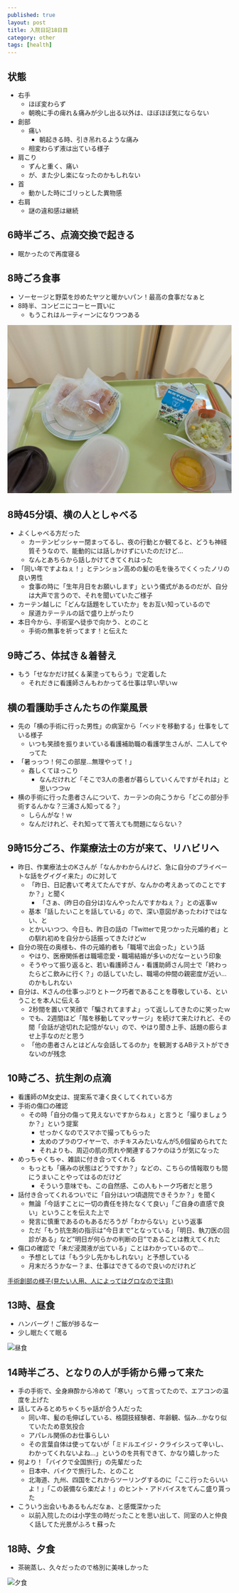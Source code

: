 ```yaml
---
published: true
layout: post
title: 入院日記18日目
category: other
tags: [health]
---
```



## 状態

- 右手
  - ほぼ変わらず
  - 朝晩に手の痺れ＆痛みが少し出る以外は、ほぼほぼ気にならない
- 創部
  - 痛い
    - 朝起きる時、引き吊れるような痛み
  - 相変わらず液は出ている様子
- 肩こり
  - ずんと重く、痛い
  - が、また少し楽になったのかもしれない
- 首
  - 動かした時にゴリっとした異物感
- 右肩
  - 謎の違和感は継続

## 6時半ごろ、点滴交換で起きる

- 眠かったので再度寝る

## 8時ごろ食事

- ソーセージと野菜を炒めたヤツと暖かいパン！最高の食事だなぁと
- 8時半、コンビニにコーヒー買いに
  - もうこれはルーティーンになりつつある

![朝食](/images/other/photos/PXL_20250619_225059507.jpg)

## 8時45分頃、横の人としゃべる

- よくしゃべる方だった
  - カーテンピッシャー閉まってるし、夜の行動とか観てると、どうも神経質そうなので、能動的には話しかけずにいたのだけど…
  - なんとあちらから話しかけてきてくれはった
- 「同い年ですよねぇ！」とテンション高めの髪の毛を後ろでくくったノリの良い男性
  - 食事の時に「生年月日をお願いします」という儀式があるのだが、自分は大声で言うので、それを聞いていたご様子
- カーテン越しに「どんな話題をしていたか」をお互い知っているので
  - 尿道カテーテルの話で盛り上がったり
- 本日今から、手術室へ徒歩で向かう、とのこと
  - 手術の無事を祈ってます！と伝えた

## 9時ごろ、体拭き＆着替え

- もう「せなかだけ拭く＆薬塗ってもらう」で定着した
  - それだきに看護師さんもわかってる仕事は早い早いｗ

## 横の看護助手さんたちの作業風景

- 先の「横の手術に行った男性」の病室から「ベッドを移動する」仕事をしている様子
  - いつも笑顔を振りまいている看護補助職の看護学生さんが、二人してやってた
- 「暑っっつ！何この部屋…無理やって！」
  - 姦しくてほっこり
    - なんだけれど「そこで3人の患者が暮らしていくんですがそれは」と思いつつｗ
- 横の手術に行った患者さんについて、カーテンの向こうから「どこの部分手術するんかな？三浦さん知ってる？」
  - しらんがな！ｗ
  - なんだけれど、それ知ってて答えても問題にならない？

## 9時15分ごろ、作業療法士の方が来て、リハビリへ

- 昨日、作業療法士のKさんが「なんかわからんけど、急に自分のプライベートな話をグイグイ来た」のに対して
  - 「昨日、日記書いて考えてたんですが、なんかの考えあってのことですか？」と聞く
    - 「さぁ、(昨日の自分は)なんやったんですかねぇ？」との返事ｗ
  - 基本「話したいことを話している」ので、深い意図があったわけではない、と
  - とかいいつつ、今日も、昨日の話の「Twitterで見つかった元婚約者」との馴れ初めを自分から話振ってきたけどｗ
- 自分の現在の奥様も、件の元婚約者も「職場で出会った」という話
  - やはり、医療関係者は職場恋愛・職場結婚が多いのだなーという印象
  - そうやって振り返ると、若い看護師さん・看護助師さん同士で「終わったらどこ飲みに行く？」の話していたし、職場の仲間の親密度が近い…のかもしれない
- 自分は、Kさんの仕事っぷりとトーク巧者であることを尊敬している、ということを本人に伝える
  - 2秒間を置いて笑顔で「騙されてますよ」って返ししてきたのに笑ったｗ
  - でも、2週間ほど「階を移動してマッサージ」を続けて来たけれど、その間「会話が途切れた記憶がない」ので、やはり聞き上手、話題の膨らませ上手なのだと思う
  - 「他の患者さんとはどんな会話してるのか」を観測するABテストができないのが残念

## 10時ごろ、抗生剤の点滴

- 看護師のM女史は、提案系で凄く良くしてくれている方
- 手術の傷口の確認
  - その時「自分の傷って見えないですからねぇ」と言うと「撮りましょうか？」という提案
    - せっかくなのでスマホで撮ってもらった
    - 太めのプラのワイヤーで、ホチキスみたいなんが5,6個留められてた
    - それよりも、周辺の肌の荒れや関連するフケのほうが気になった
- めっちゃくちゃ、雑談に付き合ってくれる
  - もっとも「痛みの状態はどうですか？」などの、こちらの情報取りも間にうまいことやってはるのだけど
    - そういう意味でも、この自然感、この人もトーク巧者だと思う
- 話付き合ってくれるついでに「自分はいつ頃退院できそうか？」を聞く
  - 無論「今話すことに一切の責任を持たなくて良い」「ご自身の直感で良い」ということを伝えた上で
  - 発言に慎重であるのもあるだろうが「わからない」という返事
  - ただ「もう抗生剤の指示は”今日まで”となっている」「明日、執刀医の回診がある」など”明日が何らかの判断の日”であることは教えてくれた
- 傷口の確認で「未だ浸潤液が出ている」ことはわかっているので…
  - 予想としては「もう少し先かもしれない」と予想している
  - 月末だろうかなー？ま、仕事はできてるので良いのだけれど

[手術創部の様子(見たい人用、人によってはグロなので注意)](/images/other/photos/PXL_20250620_010500272.jpg)

## 13時、昼食

- ハンバーグ！ご飯が捗るなー
- 少し眠たくて眠る

![昼食](/images/other/photos/PXL_20250620_025638236.jpg)

## 14時半ごろ、となりの人が手術から帰って来た

- 手の手術で、全身麻酔から冷めて「寒い」って言ってたので、エアコンの温度を上げた
- 話してみるとめちゃくちゃ話が合う人だった
  - 同い年、髪の毛伸ばしている、格闘技経験者、年齢観、悩み…かなり似ていたため意気投合
  - アパレル関係のお仕事らしい
  - その言葉自体は使ってないが「ミドルエイジ・クライシスって辛いし、わかってくれないよね…」というのを共有できて、かなり嬉しかった
- 何より！「バイクで全国旅行」の先輩だった
  - 日本中、バイクで旅行した、とのこと
  - 北海道、九州、四国をこれからツーリングするのに「ここ行ったらいいよ！」「この装備なら楽だよ！」のヒント・アドバイスをてんこ盛り貰った
- こういう出会いもあるもんだなぁ、と感慨深かった
  - 以前入院したのは小学生の時だったことを思い出して、同室の人と仲良く話してた光景がふろｔ蘇った

## 18時、夕食

- 茶碗蒸し、久々だったので格別に美味しかった

![夕食](/images/other/photos/PXL_20250620_090021132.jpg)
